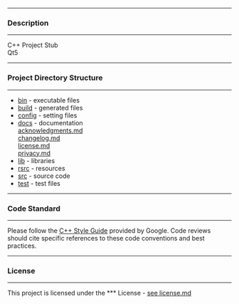 ********************************************************************************
### Description
********************************************************************************
C++ Project Stub  
Qt5

********************************************************************************
### Project Directory Structure
********************************************************************************
* [bin](./bin) - executable files
* [build](./build) - generated files
* [config](./config) - setting files
* [docs](./docs) - documentation  
   [acknowledgments.md](./doc/acknowledgments.md)  
   [changelog.md](./doc/changelog.md)  
   [license.md](./doc/license.md)  
   [privacy.md](./doc/privacy.md)  
* [lib](./lib) - libraries
* [rsrc](./rsrc) - resources
* [src](./src) - source code
* [test](./test) - test files

********************************************************************************
### Code Standard 
********************************************************************************
Please follow the [C++ Style Guide](https://google.github.io/styleguide/cppguide.html) provided by Google. Code reviews should cite specific references to these code conventions and best practices.

********************************************************************************
### License
********************************************************************************
This project is licensed under the *** License - [see license.md](./doc/license.md)
